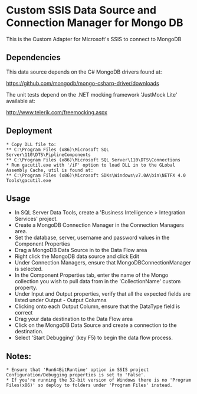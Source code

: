 # Custom SSIS Data Source and Connection Manager for Mongo DB

This is the Custom Adapter for Microsoft's SSIS to connect to MongoDB

## Dependencies

This data source depends on the C# MongoDB drivers found at:

https://github.com/mongodb/mongo-csharp-driver/downloads

The unit tests depend on the .NET mocking framework 'JustMock Lite' available at:

http://www.telerik.com/freemocking.aspx

## Deployment

	* Copy DLL file to:
	** C:\Program Files (x86)\Microsoft SQL Server\110\DTS\PiplineComponents
	** C:\Program Files (x86)\Microsoft SQL Server\110\DTS\Connections
	* Run gacutil.exe with '/iF' option to load DLL in to the GLobal Assembly Cache, util is found at:
	** C:\Program Files (x86)\Microsoft SDKs\Windows\v7.0A\bin\NETFX 4.0 Tools\gacutil.exe

## Usage

* In SQL Server Data Tools, create a 'Business Intelligence > Integration Services' project.
* Create a MongoDB Connection Manager in the Connection Managers area.
* Set the database, server, username and password values in the Component Properties
* Drag a MongoDB Data Source in to the Data Flow area
* Right click the MongoDB data source and click Edit
* Under Connection Managers, ensure that MongoDBConnectionManager is selected.
* In the Component Properties tab, enter the name of the Mongo collection you wish to pull data from in the 'CollectionName' custom property.
* Under Input and Output properties, verify that all the expected fields are listed under Output - Output Columns
* Clicking onto each Output Column, ensure that the DataType field is correct
* Drag your data destination to the Data Flow area
* Click on the MongoDB Data Source and create a connection to the destination.
* Select 'Start Debugging' (key F5) to begin the data flow process.

## Notes:

	* Ensure that 'Run64BitRuntime' option in SSIS project Configuration/Debugging properties is set to 'False'.
	* If you're running the 32-bit version of Windows there is no 'Program Files(x86)' so deploy to folders under 'Program Files' instead.